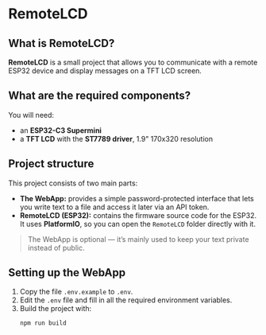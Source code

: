 # RemoteLCD

## What is RemoteLCD?
**RemoteLCD** is a small project that allows you to communicate with a remote ESP32 device and display messages on a TFT LCD screen.

## What are the required components?
You will need:  
- an **ESP32-C3 Supermini**  
- a **TFT LCD** with the **ST7789 driver**, 1.9" 170x320 resolution

## Project structure
This project consists of two main parts:

- **The WebApp:** provides a simple password-protected interface that lets you write text to a file and access it later via an API token.  
- **RemoteLCD (ESP32):** contains the firmware source code for the ESP32. It uses **PlatformIO**, so you can open the `RemoteLCD` folder directly with it.

> The WebApp is optional — it’s mainly used to keep your text private instead of public.

## Setting up the WebApp
1. Copy the file `.env.example` to `.env`.  
2. Edit the `.env` file and fill in all the required environment variables.  
3. Build the project with:
   ```bash
   npm run build
